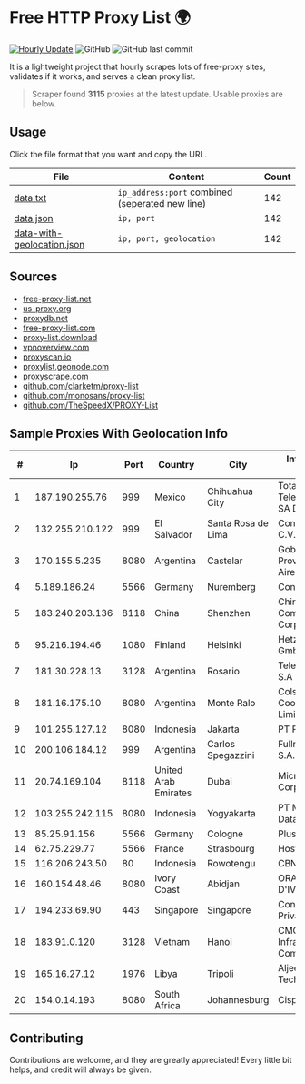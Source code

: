 
# Free HTTP Proxy List 🌍

[![Hourly Update](https://github.com/mertguvencli/http-proxy-list/actions/workflows/main.yml/badge.svg?branch=main)](https://github.com/mertguvencli/http-proxy-list/actions/workflows/main.yml)
![GitHub](https://img.shields.io/github/license/mertguvencli/http-proxy-list)
![GitHub last commit](https://img.shields.io/github/last-commit/mertguvencli/http-proxy-list)

It is a lightweight project that hourly scrapes lots of free-proxy sites, validates if it works, and serves a clean proxy list.


> Scraper found **3115** proxies at the latest update. Usable proxies are below.

## Usage

Click the file format that you want and copy the URL.


|File|Content|Count|
|----|-------|-----|
|[data.txt](https://raw.githubusercontent.com/mertguvencli/http-proxy-list/main/proxy-list/data.txt)|`ip_address:port` combined (seperated new line)|142|
|[data.json](https://raw.githubusercontent.com/mertguvencli/http-proxy-list/main/proxy-list/data.json)|`ip, port`|142|
|[data-with-geolocation.json](https://raw.githubusercontent.com/mertguvencli/http-proxy-list/main/proxy-list/data-with-geolocation.json)|`ip, port, geolocation`|142|

## Sources

* [free-proxy-list.net](https://free-proxy-list.net)
* [us-proxy.org](https://www.us-proxy.org)
* [proxydb.net](http://proxydb.net)
* [free-proxy-list.com](https://free-proxy-list.com/?page=&port=&type%5B%5D=http&type%5B%5D=https&up_time=0&search=Search)
* [proxy-list.download](https://www.proxy-list.download/HTTP)
* [vpnoverview.com](https://vpnoverview.com/privacy/anonymous-browsing/free-proxy-servers)
* [proxyscan.io](https://www.proxyscan.io)
* [proxylist.geonode.com](https://proxylist.geonode.com/api/proxy-list?limit=300&page=1&sort_by=lastChecked&sort_type=desc&protocols=http,https)
* [proxyscrape.com](https://api.proxyscrape.com/v2/?request=displayproxies&protocol=http&timeout=10000&country=all&ssl=all&anonymity=all)
* [github.com/clarketm/proxy-list](https://raw.githubusercontent.com/clarketm/proxy-list/master/proxy-list-raw.txt)
* [github.com/monosans/proxy-list](https://raw.githubusercontent.com/monosans/proxy-list/main/proxies/http.txt)
* [github.com/TheSpeedX/PROXY-List](https://raw.githubusercontent.com/TheSpeedX/PROXY-List/master/http.txt)


## Sample Proxies With Geolocation Info

|#|Ip|Port|Country|City|Internet Service Provider|
|-|--|----|-------|----|-------------------------|
|1|187.190.255.76|999|Mexico|Chihuahua City|Total Play Telecomunicaciones SA De CV|
|2|132.255.210.122|999|El Salvador|Santa Rosa de Lima|Conective S.a. De C.V.|
|3|170.155.5.235|8080|Argentina|Castelar|Gobernacion de la Provincia de Buenos Aires|
|4|5.189.186.24|5566|Germany|Nuremberg|Contabo GmbH|
|5|183.240.203.136|8118|China|Shenzhen|China Mobile Communications Corporation|
|6|95.216.194.46|1080|Finland|Helsinki|Hetzner Online GmbH|
|7|181.30.228.13|3128|Argentina|Rosario|Telecom Argentina S.A|
|8|181.16.175.10|8080|Argentina|Monte Ralo|Colsecor Cooperativa Limitada|
|9|101.255.127.12|8080|Indonesia|Jakarta|PT Remala Abadi|
|10|200.106.184.12|999|Argentina|Carlos Spegazzini|Fullnet Solutions S.A.S.|
|11|20.74.169.104|8118|United Arab Emirates|Dubai|Microsoft Corporation|
|12|103.255.242.115|8080|Indonesia|Yogyakarta|PT Media Sarana Data|
|13|85.25.91.156|5566|Germany|Cologne|PlusServer GmbH|
|14|62.75.229.77|5566|France|Strasbourg|Host Europe GmbH|
|15|116.206.243.50|80|Indonesia|Rowotengu|CBN|
|16|160.154.48.46|8080|Ivory Coast|Abidjan|ORANGE COTE D'IVOIRE|
|17|194.233.69.90|443|Singapore|Singapore|Contabo Asia Private Limited|
|18|183.91.0.120|3128|Vietnam|Hanoi|CMC Telecom Infrastructure Company|
|19|165.16.27.12|1976|Libya|Tripoli|Aljeel Aljadeed For Technology|
|20|154.0.14.193|8080|South Africa|Johannesburg|Cisp IP3|



## Contributing

Contributions are welcome, and they are greatly appreciated! Every
little bit helps, and credit will always be given.


